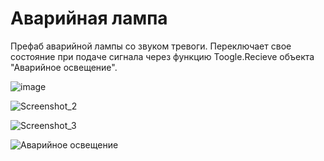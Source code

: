 # Аварийная лампа

Префаб аварийной лампы со звуком тревоги. Переключает свое состояние при подаче сигнала через функцию Toogle.Recieve объекта "Аварийное освещение".

![image](https://github.com/Picjavard/VRPlayerPackage/assets/27041046/cc9c7fcc-8b71-4369-ab68-1ad06f2cb8c7)

![Screenshot_2](https://github.com/Picjavard/VRPlayerPackage/assets/27041046/feded8dd-c797-4b72-ad17-b4455c7add6a)

![Screenshot_3](https://github.com/Picjavard/VRPlayerPackage/assets/27041046/2043bf52-769a-486a-8a99-68cf105fd33f)

![Аварийное освещение](https://github.com/Picjavard/VRPlayerPackage/assets/27041046/72d2ef57-ac7e-48df-a9c1-744e980035c8)

